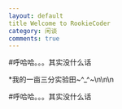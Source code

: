 ```yaml
---
layout: default
title Welcome to RookieCoder
category: 闲谈
comments: true
---
```


#呼哈哈。。。其实没什么话

*我的一亩三分实验田~^_^~\n\n\n

#呼哈哈。。。其实没什么话
